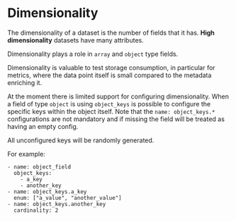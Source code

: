 # Dimensionality

The dimensionality of a dataset is the number of fields that it has. **High dimensionality** datasets have many attributes.

Dimensionality plays a role in `array` and `object` type fields.

Dimensionality is valuable to test storage consumption, in particular for metrics, where the data point itself is small compared to the metadata enriching it.

At the moment there is limited support for configuring dimensionality. When a field of type `object` is using `object_keys` is possible to configure the specific keys within the object itself.
Note that the `name: object_keys.*` configurations are not mandatory and if missing the field will be treated as having an empty config.

All unconfigured keys will be randomly generated.

For example:

```
- name: object_field
  object_keys:
    - a_key
    - another_key
- name: object_keys.a_key
  enum: ["a_value", "another_value"]
- name: object_keys.another_key
  cardinality: 2
```
